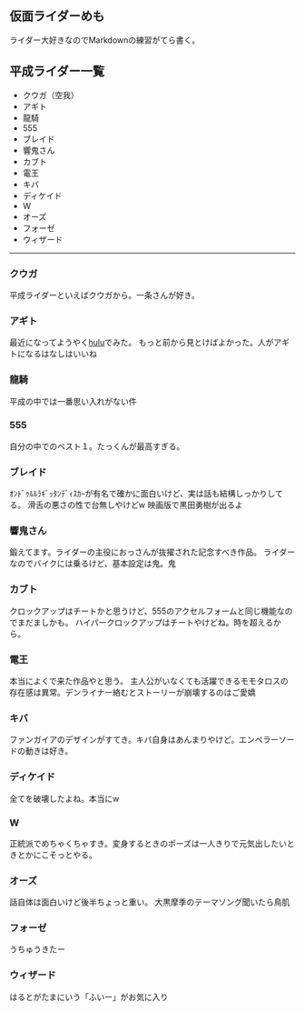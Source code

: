 ## 仮面ライダーめも

ライダー大好きなのでMarkdownの練習がてら書く。

## 平成ライダー一覧

- クウガ（空我）
- アギト
- 龍騎
- 555
- ブレイド
- 響鬼さん
- カブト
- 電王
- キバ
- ディケイド
- W
- オーズ
- フォーゼ
- ウィザード

---

### クウガ

平成ライダーといえばクウガから。一条さんが好き。

### アギト

最近になってようやく[hulu](http://www.hulu.jp/)でみた。
もっと前から見とけばよかった。人がアギトになるはなしはいいね

### 龍騎

平成の中では一番思い入れがない件

### 555

自分の中でのベスト１。たっくんが最高すぎる。


### ブレイド

ｵﾝﾄﾞｩﾙﾙﾗｷﾞｯﾀﾝﾃﾞｨｽｶｰが有名で確かに面白いけど、実は話も結構しっかりしてる。
滑舌の悪さの性で台無しやけどw
映画版で黒田勇樹が出るよ

### 響鬼さん

鍛えてます。ライダーの主役におっさんが抜擢された記念すべき作品。
ライダーなのでバイクには乗るけど、基本設定は鬼。鬼

### カブト

クロックアップはチートかと思うけど、555のアクセルフォームと同じ機能なのでまだましかも。
ハイパークロックアップはチートやけどね。時を超えるから。

### 電王

本当によくで来た作品やと思う。
主人公がいなくても活躍できるモモタロスの存在感は異常。デンライナー絡むとストーリーが崩壊するのはご愛嬌

### キバ

ファンガイアのデザインがすてき。キバ自身はあんまりやけど。エンペラーソードの動きは好き。

### ディケイド

全てを破壊したよね。本当にw

### W

正統派でめちゃくちゃすき。変身するときのポーズは一人きりで元気出したいときとかにこそっとやる。

### オーズ

話自体は面白いけど後半ちょっと重い。
大黒摩季のテーマソング聞いたら鳥肌

### フォーゼ

うちゅうきたー

### ウィザード

はるとがたまにいう「ふいー」がお気に入り
